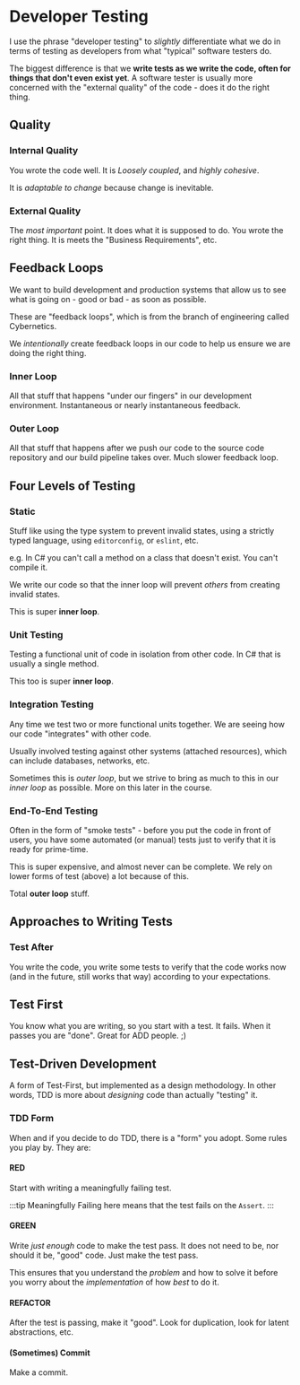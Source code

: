 # Developer Testing

I use the phrase "developer testing" to *slightly* differentiate what we do in terms of testing as developers from what "typical" software testers do.

The biggest difference is that we **write tests as we write the code, often for things that don't even exist yet**. A software tester is usually more concerned with the "external quality" of the code - does it do the right thing.

## Quality

### Internal Quality

You wrote the code well. It is *Loosely coupled*, and *highly cohesive*.

It is *adaptable to change* because change is inevitable.

### External Quality

The *most important* point. It does what it is supposed to do. You wrote the right thing. It is meets the "Business Requirements", etc.


## Feedback Loops

We want to build development and production systems that allow us to see what is going on - good or bad - as soon as possible. 

These are "feedback loops", which is from the branch of engineering called Cybernetics.

We *intentionally* create feedback loops in our code to help us ensure we are doing the right thing.

### Inner Loop
All that stuff that happens "under our fingers" in our development environment. Instantaneous or nearly instantaneous feedback.
### Outer Loop
All that stuff that happens after we push our code to the source code repository and our build pipeline takes over.
Much slower feedback loop.

## Four Levels of Testing

### Static

Stuff like using the type system to prevent invalid states, using a strictly typed language, using `editorconfig`, or `eslint`, etc. 

e.g. In C# you can't call a method on a class that doesn't exist. You can't compile it. 

We write our code so that the inner loop will prevent *others* from creating invalid states.

This is super **inner loop**.

### Unit Testing

Testing a functional unit of code in isolation from other code. In C# that is usually a single method. 

This too is super **inner loop**.

### Integration Testing

Any time we test two or more functional units together. We are seeing how our code "integrates" with other code.

Usually involved testing against other systems (attached resources), which can include databases, networks, etc.

Sometimes this is *outer loop*, but we strive to bring as much to this in our *inner loop* as possible. More on this later in the course.

### End-To-End Testing

Often in the form of "smoke tests" - before you put the code in front of users, you have some automated (or manual) tests just to verify that it is ready for prime-time.

This is super expensive, and almost never can be complete. We rely on lower forms of test (above) a lot because of this.

Total **outer loop** stuff.


## Approaches to Writing Tests

### Test After

You write the code, you write some tests to verify that the code works now (and in the future, still works that way) according to your expectations.

## Test First

You know what you are writing, so you start with a test. It fails. When it passes you are "done". Great for ADD people. ;)

## Test-Driven Development

A form of Test-First, but implemented as a design methodology. In other words, TDD is more about *designing* code than actually "testing" it.

### TDD Form

When and if you decide to do TDD, there is a "form" you adopt. Some rules you play by. They are:

#### RED
Start with writing a meaningfully failing test.

:::tip
Meaningfully Failing here means that the test fails on the `Assert`.
:::

#### GREEN
Write *just enough* code to make the test pass. It does not need to be, nor should it be, "good" code. Just make the test pass.

This ensures that you understand the *problem* and how to solve it before you worry about the *implementation* of how *best* to do it.

#### REFACTOR

After the test is passing, make it "good". Look for duplication, look for latent abstractions, etc.

#### (Sometimes) Commit

Make a commit. 